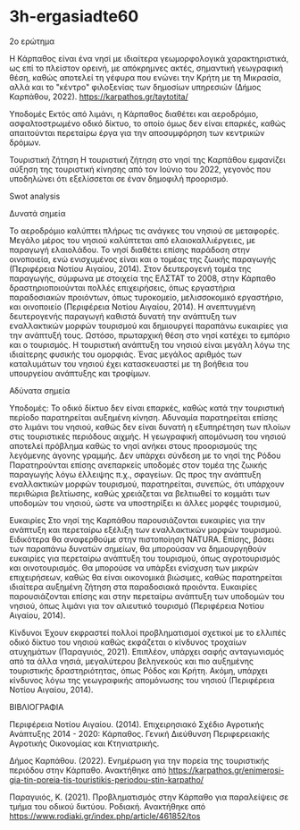 # 3h-ergasiadte60

2ο ερώτημα

Η Κάρπαθος είναι ένα νησί με ιδιαίτερα γεωμορφολογικά χαρακτηριστικά, ως επί το πλείστον ορεινή, με απόκρημνες ακτές, σημαντική γεωγραφική θέση, καθώς αποτελεί τη γέφυρα που ενώνει την Κρήτη με τη Μικρασία, αλλά και το "κέντρο" φιλοξενίας των δημοσίων υπηρεσιών (Δήμος Καρπάθου, 2022).
https://karpathos.gr/taytotita/

Υποδομές 
Εκτός από λιμάνι, η Κάρπαθος διαθέτει και αεροδρόμιο, ασφαλτοστρωμένο οδικό δίκτυο, το οποίο όμως δεν είναι επαρκές, καθώς απαιτούνται περεταίρω έργα για την αποσυμφόρηση των κεντρικών δρόμων.

Τουριστική ζήτηση
Η τουριστική ζήτηση στο νησί της Καρπάθου εμφανίζει αύξηση της τουριστική κίνησης από τον Ιούνιο του 2022, γεγονός που υποδηλώνει ότι εξελίσσεται σε έναν δημοφιλή προορισμό.


Swot analysis

Δυνατά σημεία 

Το αεροδρόμιο καλύπτει πλήρως τις ανάγκες του νησιού σε μεταφορές. Μεγάλο μέρος του νησιού καλύπτεται από ελαιοκαλλιέργειες, με παραγωγή ελαιολάδου. Το νησί διαθέτει επίσης παράδοση στην οινοποιεία, ενώ ενισχυμένος είναι και ο τομέας της ζωικής παραγωγής (Περιφέρεια Νοτίου Αιγαίου, 2014).
Στον δευτερογενή τομέα της παραγωγής, σύμφωνα με στοιχεία της ΕΛΣΤΑΤ το 2008, στην Κάρπαθο δραστηριοποιούνται πολλές επιχειρήσεις, όπως εργαστήρια παραδοσιακών προιόντων, όπως τυροκομείο, μελισσοκομικό εργαστήριο, και οινοποιείο (Περιφέρεια Νοτίου Αιγαίου, 2014). Η ανεπτυγμένη δευτερογενής παραγωγή καθιστά δυνατή την ανάπτυξη των εναλλακτικών μορφών τουρισμού και δημιουργεί παραπάνω ευκαιρίες για την ανάπτυξή τους.
Ωστόσο, πρωταρχική θέση στο νησί κατέχει το εμπόριο και ο τουρισμός. Η τουριστική ανάπτυξη του νησιού είναι μεγάλη λόγω της ιδιαίτερης φυσικής του ομορφιάς. Ένας μεγάλος αριθμός των καταλυμάτων του νησιού έχει κατασκευαστεί με τη βοήθεια του υπουργείου ανάπτυξης και τροφίμων.


Αδύνατα σημεία 

Υποδομές: Το οδικό δίκτυο δεν είναι επαρκές, καθώς κατά την τουριστική περίοδο παρατηρείται αυξημένη κίνηση. Αδυναμία παρατηρείται επίσης στο λιμάνι του νησιού, καθώς δεν είναι δυνατή η εξυπηρέτηση των πλοίων στις τουριστικές περιόδους αιχμής. 
Η γεωγραφική απομόνωση του νησιού αποτελεί πρόβλημα καθώς το νησί ανήκει στους προορισμούς της λεγόμενης άγονης γραμμής. Δεν υπάρχει σύνδεση με το νησί της Ρόδου 
Παρατηρούνται επίσης ανεπαρκείς υποδομές στον τομέα της ζωικής παραγωγής λόγω έλλειψης π.χ., σφαγείων. Ως προς την ανάπτυξη εναλλακτικών μορφών τουρισμού, παρατηρείται, συνεπώς, ότι υπάρχουν περιθώρια βελτίωσης, καθώς χρειάζεται να βελτιωθεί το κομμάτι των υποδομών του νησιού, ώστε να υποστηρίξει κι άλλες μορφές τουρισμού, 



Ευκαιρίες
Στο νησί της Καρπάθου παρουσιάζονται ευκαιρίες για την ανάπτυξη και περεταίρω εξέλιξη των εναλλακτικών μορφών τουρισμού. Ειδικότερα θα αναφερθούμε στην πιστοποίηση NATURA. Επίσης, βάσει των παραπάνω δυνατών σημείων, θα μπορούσαν να δημιουργηθούν ευκαιρίες για περεταίρω ανάπτυξη του τουρισμού, όπως αγροτουρισμός και οινοτουρισμός. Θα μπορούσε να υπάρξει ενίσχυση των μικρών επιχειρήσεων, καθώς θα είναι οικονομικά βιώσιμες, καθώς παρατηρείται ιδιαίτερα αυξημένη ζήτηση στα παραδοσιακά προιόντα. Ευκαιρίες παρουσιάζονται επίσης και στην περεταίρω ανάπτυξη των υποδομών του νησιού, όπως λιμάνι για τον αλιευτικό τουρισμό (Περιφέρεια Νοτίου Αιγαίου, 2014).

Κίνδυνοι 
Έχουν εκφραστεί πολλοί προβληματισμοί σχετικοί με το ελλιπές οδικό δίκτυο του νησιού καθώς εκφάζεται ο κίνδυνος τροχαίων ατυχημάτων (Παραγυιός, 2021). Επιπλέον, υπάρχει σαφής ανταγωνισμός από τα άλλα νησιά, μεγαλύτερου βεληνεκούς και πιο αυξημένης τουριστικής δραστηριότητας, όπως Ρόδος και Κρήτη. Ακόμη, υπάρχει κίνδυνος λόγω της γεωγραφικής απομόνωσης του νησιού (Περιφέρεια Νοτίου Αιγαίου, 2014). 


ΒΙΒΛΙΟΓΡΑΦΙΑ

Περιφέρεια Νοτίου Αιγαίου. (2014). Επιχειρησιακό Σχέδιο Αγροτικής Ανάπτυξης 2014 - 2020: Κάρπαθος. Γενική Διεύθυνση Περιφερειακής Αγροτικής Οικονομίας και Κτηνιατρικής.

Δήμος Καρπάθου. (2022). Ενημέρωση για την πορεία της τουριστικής περιόδου στην Κάρπαθο. Ανακτήθηκε από https://karpathos.gr/enimerosi-gia-tin-poreia-tis-touristikis-periodou-stin-karpatho/

Παραγυιός, Κ. (2021). Προβληματισμός στην Κάρπαθο για παραλείψεις σε τμήμα του οδικού δικτύου. Ροδιακή. Ανακτήθηκε από https://www.rodiaki.gr/index.php/article/461852/tos


